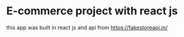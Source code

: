 # E-commerce project with react js

this app was built in react js and api from
https://fakestoreapi.in/
